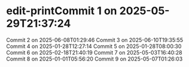 # edit-printCommit 1 on 2025-05-29T21:37:24
Commit 2 on 2025-06-08T01:29:46
Commit 3 on 2025-06-10T19:35:55
Commit 4 on 2025-01-28T12:27:14
Commit 5 on 2025-01-28T08:00:30
Commit 6 on 2025-02-18T21:40:19
Commit 7 on 2025-05-03T16:40:28
Commit 8 on 2025-01-01T05:56:20
Commit 9 on 2025-05-07T01:26:03
